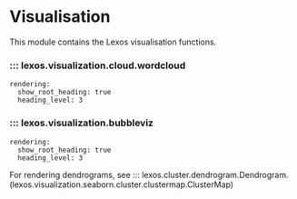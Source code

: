 # Visualisation

This module contains the Lexos visualisation functions.

### ::: lexos.visualization.cloud.wordcloud

    rendering:
      show_root_heading: true
      heading_level: 3

### ::: lexos.visualization.bubbleviz

    rendering:
      show_root_heading: true
      heading_level: 3

For rendering dendrograms, see ::: lexos.cluster.dendrogram.Dendrogram. (lexos.visualization.seaborn.cluster.clustermap.ClusterMap)
